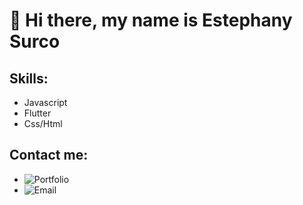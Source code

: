 # 👋 Hi there, my name is Estephany Surco

## Skills:

- Javascript
- Flutter
- Css/Html

## Contact me:

- ![Portfolio](https://esthephy.github.io/Portafolio/#inicio-44a3f1?style=for-the-badge&logo=gmail&logoColor=white&labelColor=101010)
- ![Email](https://img.shields.io/badge/esurcoa@unsa.edu.pe-44a3f1?style=for-the-badge&logo=gmail&logoColor=white&labelColor=101010)
